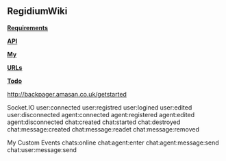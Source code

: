 RegidiumWiki
------------------

**[Requirements][1]**

**[API][2]**

**[My][3]**

**[URLs][4]**

**[Todo][5]**

[1]: /requirements
[2]: /api
[3]: /my
[4]: /urls
[5]: /todo



http://backpager.amasan.co.uk/getstarted

Socket.IO
user:connected
user:registred
user:logined
user:edited
user:disconnected
agent:connected
agent:registered
agent:edited
agent:disconnected
chat:created
chat:started
chat:destroyed
chat:message:created
chat:message:readet
chat:message:removed

My Custom Events
chats:online
chat:agent:enter
chat:agent:message:send
chat:user:message:send